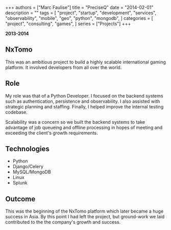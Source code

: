 +++
authors = ["Marc Faulise"]
title = "PreciseQ"
date = "2014-02-01"
description = ""
tags = [
    "project",
    "startup",
    "development",
    "services",
    "observability",
    "mobile",
    "geo",
    "python",
    "mongodb",
]
categories = [
    "project",
    "consulting",
    "games",
]
series = ["Projects"]
+++

**2013-2014**

## NxTomo

This was an ambitious project to build a highly scalable international
gaming platform. It involved developers from all over the world.

## Role

My role was that of a Python Developer. I focused on the backend systems
such as authentication, persistence and observability. I also assisted
with strategic planning and staffing. Finally, I helped improve the internal
testing codebase.

Scalability was a concern so we built the backend systems to take advantage
of job queueing and offline processing in hopes of meeting and exceeding the
client's growth requirements.

## Technologies

* Python
* Django/Celery
* MySQL/MongoDB
* Linux
* Splunk

## Outcome

This was the beginning of the NxTomo platform which later became a
huge success in Asia. By this point I had left the project, but
ground-work we laid contributed to the the company's growth and success.

